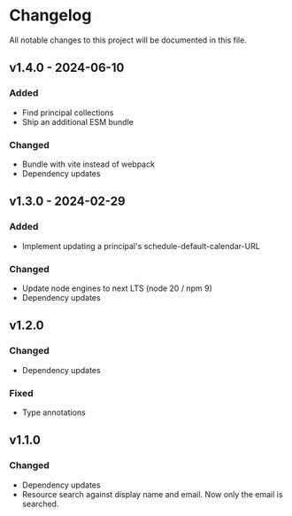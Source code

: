 # Changelog

All notable changes to this project will be documented in this file.

## v1.4.0 - 2024-06-10
### Added
- Find principal collections
- Ship an additional ESM bundle
### Changed
- Bundle with vite instead of webpack
- Dependency updates

## v1.3.0 - 2024-02-29
### Added
- Implement updating a principal's schedule-default-calendar-URL
### Changed
- Update node engines to next LTS (node 20 / npm 9)
- Dependency updates

## v1.2.0
### Changed
- Dependency updates
### Fixed
- Type annotations

## v1.1.0
### Changed
- Dependency updates
- Resource search against display name and email. Now only the email is searched.
